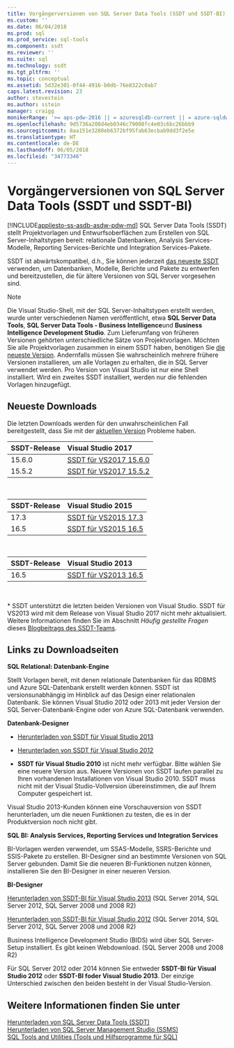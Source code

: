 ```yaml
---
title: Vorgängerversionen von SQL Server Data Tools (SSDT und SSDT-BI) | Microsoft-Dokumentation
ms.custom: ''
ms.date: 06/04/2018
ms.prod: sql
ms.prod_service: sql-tools
ms.component: ssdt
ms.reviewer: ''
ms.suite: sql
ms.technology: ssdt
ms.tgt_pltfrm: ''
ms.topic: conceptual
ms.assetid: 5d32e301-0f44-4916-b0db-76e8322c0ab7
caps.latest.revision: 23
author: stevestein
ms.author: sstein
manager: craigg
monikerRange: '>= aps-pdw-2016 || = azuresqldb-current || = azure-sqldw-latest || >= sql-server-2016 || = sqlallproducts-allversions'
ms.openlocfilehash: 9d5736a208d4eb0346c79008fc4e03c6bc26bbb9
ms.sourcegitcommit: 8aa151e3280eb6372bf95fab63ecbab9dd3f2e5e
ms.translationtype: HT
ms.contentlocale: de-DE
ms.lasthandoff: 06/05/2018
ms.locfileid: "34773346"
---
```

# <a name="previous-releases-of-sql-server-data-tools-ssdt-and-ssdt-bi"></a>Vorgängerversionen von SQL Server Data Tools (SSDT und SSDT-BI)
[!INCLUDE[appliesto-ss-asdb-asdw-pdw-md](../includes/appliesto-ss-asdb-asdw-pdw-md.md)]
SQL Server Data Tools (SSDT) stellt Projektvorlagen und Entwurfsoberflächen zum Erstellen von SQL Server-Inhaltstypen bereit: relationale Datenbanken, Analysis Services-Modelle, Reporting Services-Berichte und Integration Services-Pakete.  
  
SSDT ist abwärtskompatibel, d.h., Sie können jederzeit [das neueste SSDT](download-sql-server-data-tools-ssdt.md) verwenden, um Datenbanken, Modelle, Berichte und Pakete zu entwerfen und bereitzustellen, die für ältere Versionen von SQL Server vorgesehen sind.  
  
> [!NOTE]  
> Die Visual Studio-Shell, mit der SQL Server-Inhaltstypen erstellt werden, wurde unter verschiedenen Namen veröffentlicht, etwa **SQL Server Data Tools**, **SQL Server Data Tools - Business Intelligence**und **Business Intelligence Development Studio**. Zum Lieferumfang von früheren Versionen gehörten unterschiedliche Sätze von Projektvorlagen. Möchten Sie alle Projektvorlagen zusammen in einem SSDT haben, benötigen Sie [die neueste Version](download-sql-server-data-tools-ssdt.md). Andernfalls müssen Sie wahrscheinlich mehrere frühere Versionen installieren, um alle Vorlagen zu erhalten, die in SQL Server verwendet werden.  Pro Version von Visual Studio ist nur eine Shell installiert. Wird ein zweites SSDT installiert, werden nur die fehlenden Vorlagen hinzugefügt.  

## <a name="recent-downloads"></a>Neueste Downloads

Die letzten Downloads werden für den unwahrscheinlichen Fall bereitgestellt, dass Sie mit der [aktuellen Version](download-sql-server-data-tools-ssdt.md) Probleme haben. 

|SSDT-Release| Visual Studio 2017|
|:---|:---|
|15.6.0|[SSDT für VS2017 15.6.0](https://go.microsoft.com/fwlink/?LinkId=871368)|
|15.5.2|[SSDT für VS2017 15.5.2](https://go.microsoft.com/fwlink/?LinkId=866452)|
<br>


|SSDT-Release| Visual Studio 2015|
|:---|:---|
|17.3|[SSDT für VS2015 17.3](https://go.microsoft.com/fwlink/?linkid=858660)| 
|16.5|[SSDT für VS2015 16.5](https://go.microsoft.com/fwlink/?LinkID=832313)|  
<br>

|SSDT-Release| Visual Studio 2013|
|:---|:---|
|16.5|[SSDT für VS2013 16.5](https://go.microsoft.com/fwlink/?LinkID=832308)|  
<br>


\* SSDT unterstützt die letzten beiden Versionen von Visual Studio. SSDT für VS2013 wird mit dem Release von Visual Studio 2017 nicht mehr aktualisiert. Weitere Informationen finden Sie im Abschnitt *Häufig gestellte Fragen* dieses [Blogbeitrags des SSDT-Teams](https://blogs.msdn.microsoft.com/ssdt/2017/03/10/sql-server-data-tools-17-0-rc-and-ssdt-in-vs2017/).

  
## <a name="links-to-download-pages"></a>Links zu Downloadseiten 

  **SQL Relational: Datenbank-Engine**  
  
Stellt Vorlagen bereit, mit denen relationale Datenbanken für das RDBMS und Azure SQL-Datenbank erstellt werden können. SSDT ist versionsunabhängig im Hinblick auf das Design einer relationalen Datenbank. Sie können Visual Studio 2012 oder 2013 mit jeder Version der SQL Server-Datenbank-Engine oder von Azure SQL-Datenbank verwenden.  
  
**Datenbank-Designer**  
  
-   [Herunterladen von SSDT für Visual Studio 2013](https://msdn.microsoft.com/dn864412)  
  
-   [Herunterladen von SSDT für Visual Studio 2012](https://msdn.microsoft.com/jj650015)  
  
-   **SSDT für Visual Studio 2010** ist nicht mehr verfügbar. Bitte wählen Sie eine neuere Version aus. Neuere Versionen von SSDT laufen parallel zu Ihren vorhandenen Installationen von Visual Studio 2010. SSDT muss nicht mit der Visual Studio-Vollversion übereinstimmen, die auf Ihrem Computer gespeichert ist.  
  
Visual Studio 2013-Kunden können eine Vorschauversion von SSDT herunterladen, um die neuen Funktionen zu testen, die es in der Produktversion noch nicht gibt.  
  
**SQL BI: Analysis Services, Reporting Services und Integration Services**  
  
BI-Vorlagen werden verwendet, um SSAS-Modelle, SSRS-Berichte und SSIS-Pakete zu erstellen. BI-Designer sind an bestimmte Versionen von SQL Server gebunden. Damit Sie die neueren BI-Funktionen nutzen können, installieren Sie den BI-Designer in einer neueren Version.  
  
**BI-Designer**  
  
[Herunterladen von SSDT-BI für Visual Studio 2013](https://www.microsoft.com/download/details.aspx?id=42313) (SQL Server 2014, SQL Server 2012, SQL Server 2008 und 2008 R2)  
  
[Herunterladen von SSDT-BI für Visual Studio 2012](https://www.microsoft.com/download/details.aspx?id=36843) (SQL Server 2014, SQL Server 2012, SQL Server 2008 und 2008 R2)  
  
Business Intelligence Development Studio (BIDS) wird über SQL Server-Setup installiert. Es gibt keinen Webdownload. (SQL Server 2008 und 2008 R2)  
  
Für SQL Server 2012 oder 2014 können Sie entweder **SSDT-BI für Visual Studio 2012** oder **SSDT-BI foder Visual Studio 2013**. Der einzige Unterschied zwischen den beiden besteht in der Visual Studio-Version.  
  
## <a name="see-also"></a>Weitere Informationen finden Sie unter  
[Herunterladen von SQL Server Data Tools &#40;SSDT&#41;](../ssdt/download-sql-server-data-tools-ssdt.md)  
[Herunterladen von SQL Server Management Studio &#40;SSMS&#41;](../ssms/download-sql-server-management-studio-ssms.md)  
[SQL Tools and Utilities (Tools und Hilfsprogramme für SQL)](../tools/overview-sql-tools.md)
